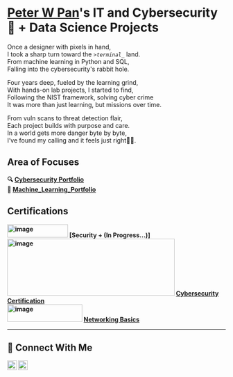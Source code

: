 # <a href="https://www.linkedin.com/in/peter-w-pan-49a961200/">Peter W Pan</a>'s IT and Cybersecurity 🔐 + Data Science Projects 

Once a designer with pixels in hand,  
I took a sharp turn toward the _`>terminal_`_ land.  
From machine learning in Python and SQL,  
Falling into the cybersecurity's rabbit hole.   

Four years deep, fueled by the learning grind,  
With hands-on lab projects, I started to find,  
Following the NIST framework, solving cyber crime  
It was more than just learning, but missions over time. 

From vuln scans to threat detection flair,  
Each project builds with purpose and care.  
In a world gets more danger byte by byte,  
I’ve found my calling and it feels just right🕵️‍♂️.  

## Area of Focuses
**🔍︎ [Cybersecurity Portfolio](https://github.com/Panbear1983/Cybersecurity_Projects)** <br>
**🧠 [Machine_Learning_Portfolio](https://github.com/Panbear1983/Machine_Learning_Projects)**

## Certifications
**<img width="140" height="30" alt="image" src="https://github.com/user-attachments/assets/58a7b4cf-af53-4915-8b33-8643c7c80aa1" /> [Security + (In Progress...)]** <br>
**<img width="386" height="131" alt="image" src="https://github.com/user-attachments/assets/26ddb5b7-b1de-4933-91aa-594e698fbda8" /> [Cybersecurity Certification](https://www.coursera.org/account/accomplishments/specialization/1MHZD401CMYA)** <br>
**<img width="173" height="40" alt="image" src="https://github.com/user-attachments/assets/31982611-91e9-4b92-9abb-1a80d9485717" /> [Networking Basics](https://www.credly.com/badges/b328db9e-cc05-4e6f-a7eb-d8e5bd927552)**


<hr/>

## 🤳 Connect With Me

[<img align="left" alt="Peter W Pan | LinkedIn" width="22px" src="https://cdn.jsdelivr.net/npm/simple-icons@v3/icons/linkedin.svg" />][linkedin]
[<img align="left" alt="Peter W Pan | Portfolio" width="22px" src="https://unpkg.com/feather-icons/dist/icons/feather.svg" />][portfolio]  


[linkedin]: https://www.linkedin.com/in/peter-w-pan-49a961200/
[portfolio]: https://www.peterwpan.com  


